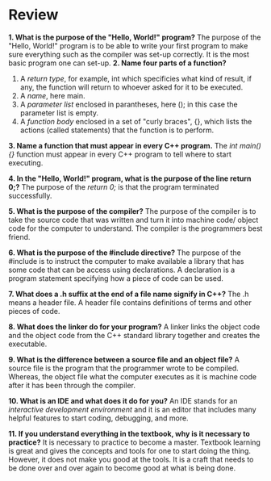 # Review
**1. What is the purpose of the "Hello, World!" program?**
The purpose of the "Hello, World!" program is to be able to write your first program to make sure everything such as the compiler was set-up correctly. It is the most basic program one can set-up.
**2. Name four parts of a function?**
1. A *return type*, for example, int which specificies what kind of result, if any, the function will return to whoever asked for it to be executed.
2. A *name*, here main.
3. A *parameter list* enclosed in parantheses, here (); in this case the parameter list is empty.
4. A *function body* enclosed in a set of "curly braces", {}, which lists the actions (called statements) that the function is to perform.

**3. Name a function that must appear in every C++ program.**
The *int main(){}* function must appear in every C++ program to tell where to start executing.

**4. In the "Hello, World!" program, what is the purpose of the line return 0;?**
The purpose of the *return 0;* is that the program terminated successfully.

**5. What is the purpose of the compiler?**
The purpose of the compiler is to take the source code that was written and turn it into machine code/ object code for the computer to understand. The compiler is the programmers best friend.

**6. What is the purpose of the #include directive?**
The purpose of the #include is to instruct the computer to make available a library that has some code that can be access using declarations. A declaration is a program statement specifying how a piece of code can be used.

**7. What does a .h suffix at the end of a file name signify in C++?**
The .h means a header file. A header file contains definitions of terms and other pieces of code.

**8. What does the linker do for your program?**
A linker links the object code and the object code from the C++ standard library together and creates the executable.

**9. What is the difference between a source file and an object file?**
A source file is the program that the programmer wrote to be compiled. Whereas, the object file what the computer executes as it is machine code after it has been through the compiler.

**10. What is an IDE and what does it do for you?**
An IDE stands for an *interactive development environment* and it is an editor that includes many helpful features to start coding, debugging, and more.

**11. If you understand everything in the textbook, why is it necessary to practice?**
It is necessary to practice to become a master. Textbook learning is great and gives the concepts and tools for one to start doing the thing. However, it does not make you good at the tools. It is a craft that needs to be done over and over again to become good at what is being done.